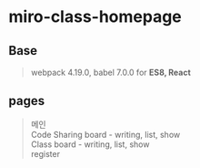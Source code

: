 # miro-class-homepage

## Base
> webpack 4.19.0, babel 7.0.0 for **ES8, React**

## pages

> 메인  </br>
> Code Sharing board - writing, list, show </br>
> Class board - writing, list, show </br>
> register  </br>


